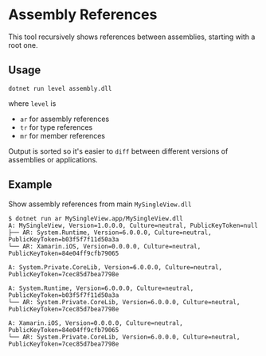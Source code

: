 # Assembly References

This tool recursively shows references between assemblies, starting with a root one.

## Usage

```shell
dotnet run level assembly.dll
```

where `level` is

* `ar` for assembly references
* `tr` for type references
* `mr` for member references

Output is sorted so it's easier to `diff` between different versions of assemblies or applications.


## Example

Show assembly references from main `MySingleView.dll`

```shell
$ dotnet run ar MySingleView.app/MySingleView.dll
A: MySingleView, Version=1.0.0.0, Culture=neutral, PublicKeyToken=null
├── AR: System.Runtime, Version=6.0.0.0, Culture=neutral, PublicKeyToken=b03f5f7f11d50a3a
└── AR: Xamarin.iOS, Version=0.0.0.0, Culture=neutral, PublicKeyToken=84e04ff9cfb79065

A: System.Private.CoreLib, Version=6.0.0.0, Culture=neutral, PublicKeyToken=7cec85d7bea7798e

A: System.Runtime, Version=6.0.0.0, Culture=neutral, PublicKeyToken=b03f5f7f11d50a3a
└── AR: System.Private.CoreLib, Version=6.0.0.0, Culture=neutral, PublicKeyToken=7cec85d7bea7798e

A: Xamarin.iOS, Version=0.0.0.0, Culture=neutral, PublicKeyToken=84e04ff9cfb79065
└── AR: System.Private.CoreLib, Version=6.0.0.0, Culture=neutral, PublicKeyToken=7cec85d7bea7798e
```
